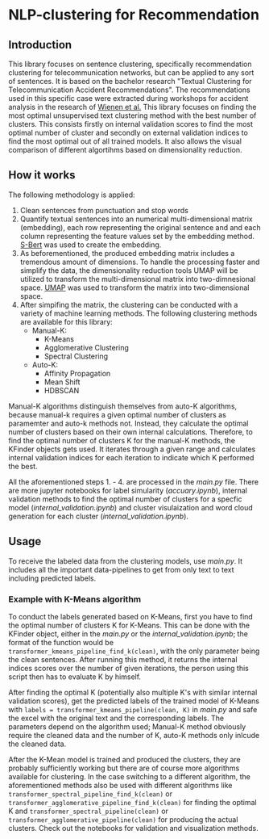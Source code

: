 # NLP-clustering for Recommendation

## Introduction
This library focuses on sentence clustering, specifically recommendation clustering for telecommunication networks, but can be applied to any sort of sentences. It is based on the bachelor research "Textual Clustering for Telecommunication Accident Recommendations". The recommendations used in this specific case were extracted during workshops for accident analysis in the research of [Wienen et al.]() This library focuses on finding the most optimal unsupervised text clustering method with the best number of clusters. This consists firstly on internal validation scores to find the most optimal number of cluster and secondly on external validation indices to find the most optimal out of all trained models. It also allows the visual comparison of different algortihms based on dimensionality reduction.

## How it works
The following methodology is applied:
1. Clean sentences from punctuation and stop words
2. Quantify textual sentences into an numerical multi-dimensional matrix (embedding), each row representing the original sentence and and each column representing the feature values set by the embedding method. [S-Bert](https://www.sbert.net/index.html) was used to create the embedding.
3. As beforementioned, the produced embedding matrix includes a tremendous amount of dimensions. To handle the processing faster and simplify the data, the dimensionality reduction tools UMAP will be utilized to transform the multi-dimensional matrix into two-dimnesional space. [UMAP](https://umap-learn.readthedocs.io/en/latest/index.html) was used to transform the matrix into two-dimensional space.
4. After simpifing the matrix, the clustering can be conducted with a variety of machine learning methods. The following clustering methods are available for this library:
    - Manual-K:
        - K-Means
        - Agglomerative Clustering
        - Spectral Clustering
    - Auto-K:
        - Affinity Propagation 
        - Mean Shift
        - HDBSCAN

Manual-K algorithms distinguish themselves from auto-K algorithms, because manual-k requires a given optimal number of clusters as paramemter and auto-k methods not. Instead, they calculate the optimal number of clusters based on their own internal calculations. Therefore, to find the optimal number of clusters K for the manual-K methods, the KFinder objects gets used. It iterates through a given range and calculates internal validation indices for each iteration to indicate which K performed the best.

All the aforementioned steps 1. - 4. are processed in the *main.py* file. There are more jupyter notebooks for label simularity (*accuary.ipynb*), internal validation methods to find the optimal number of clusters for a specfic model (*internal_validation.ipynb*) and cluster visulaization and word cloud generation for each cluster (*internal_validation.ipynb*).

## Usage
To receive the labeled data from the clustering models, use *main.py*. It includes all the important data-pipelines to get from only text to text including predicted labels.

### Example with K-Means algorithm
To conduct the labels generated based on K-Means, first you have to find the optimal number of clusters K for K-Means. This can be done with the KFinder object, either in the *main.py* or the *internal_validation.ipynb*; the format of the function would be `transformer_kmeans_pipeline_find_k(clean)`, with the only parameter being the clean sentences. After running this method, it returns the internal indices scores over the number of given iterations, the person using this script then has to evaluate K by himself. 

After finding the optimal K (potentially also multiple K's with similar internal validation scores), get the predicted labels of the trained model of K-Means with `labels = transformer_kmeans_pipeline(clean, K)` in *main.py* and safe the excel with the original text and the corresponding labels. The parameters depend on the algorithm used; Manual-K method obviously require the cleaned data and the number of K, auto-K methods only inlcude the cleaned data.

After the K-Mean model is trained and produced the clusters, they are probably sufficiently working but there are of course more algorithms available for clustering. In the case switching to a different algorithm, the aforementioned methods also be used with different algorithms like `transformer_spectral_pipeline_find_k(clean)` or `transformer_agglomerative_pipeline_find_k(clean)` for finding the optimal K and `transformer_spectral_pipeline(clean)` or `transformer_agglomerative_pipeline(clean)` for producing the actual clusters. Check out the notebooks for validation and visualization methods.
